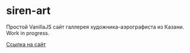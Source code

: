 # siren-art
Простой VanillaJS сайт галлерея художника-аэрографиста из Казани. Work in progress.

[Ссылка на сайт](https://freshhead.github.io/siren-art)
